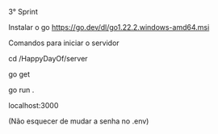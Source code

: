 3° Sprint

Instalar o go
https://go.dev/dl/go1.22.2.windows-amd64.msi

Comandos para iniciar o servidor

cd /HappyDayOf/server

go get

go run .

localhost:3000

(Não esquecer de mudar a senha no .env)
